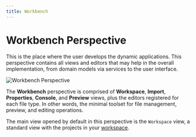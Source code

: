```yaml
---
title: Workbench
---
```


Workbench Perspective
===

This is the place where the user develops the dynamic applications. This perspective contains all views and editors that may help in the overall implementation, from domain models via services to the user interface.

![Workbench Perspective](../../../images/ide_workbench_perspective.png)

The **Workbench** perspective is comprised of **Workspace**, **Import**, **Properties**, **Console**, and **Preview** views, plus the editors registered for each file type. In other words, the minimal toolset for file management, preview, and editing operations. 

The main view opened by default in this perspective is the `Workspace` view, a standard view with the projects in your [workspace](../../../concepts/workspace/).


